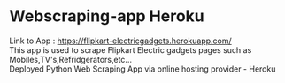 # Webscraping-app Heroku
Link to App : https://flipkart-electricgadgets.herokuapp.com/ <br />
This app is used to scrape Flipkart Electric gadgets pages such as Mobiles,TV's,Refridgerators,etc... <br /> 
Deployed Python Web Scraping App via online hosting provider - Heroku
